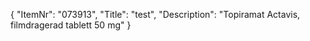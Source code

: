 {
  "ItemNr": "073913",
  "Title": "test",
  "Description": "Topiramat Actavis, filmdragerad tablett 50 mg"
}